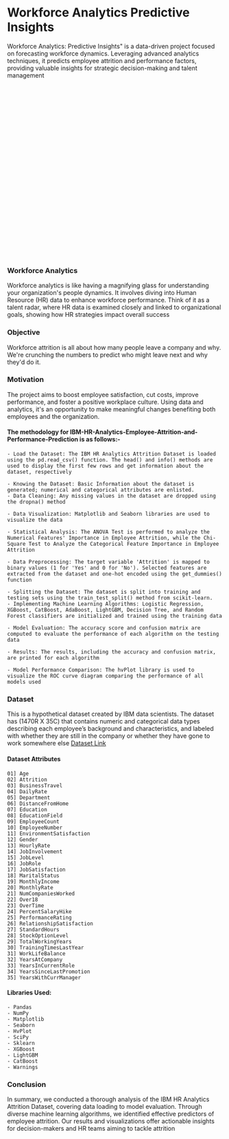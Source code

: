 # Workforce Analytics Predictive Insights
Workforce Analytics: Predictive Insights" is a data-driven project focused on forecasting workforce dynamics. Leveraging advanced analytics techniques, it predicts employee attrition and performance factors, providing valuable insights for strategic decision-making and talent management

<p align="center">
<img src="https://cdni.iconscout.com/illustration/premium/thumb/data-analysis-by-employee-4550598-3773917.png?f=webp" width="00" height="400">

### Workforce Analytics
Workforce analytics is like having a magnifying glass for understanding your organization's people dynamics. It involves diving into Human Resource (HR) data to enhance workforce performance. Think of it as a talent radar, where HR data is examined closely and linked to organizational goals, showing how HR strategies impact overall success

### Objective
Workforce attrition is all about how many people leave a company and why. We're crunching the numbers to predict who might leave next and why they'd do it.

### Motivation
The project aims to boost employee satisfaction, cut costs, improve performance, and foster a positive workplace culture. Using data and analytics, it's an opportunity to make meaningful changes benefiting both employees and the organization.

#### The methodology for IBM-HR-Analytics-Employee-Attrition-and-Performance-Prediction is as follows:-
```
- Load the Dataset: The IBM HR Analytics Attrition Dataset is loaded using the pd.read_csv() function. The head() and info() methods are used to display the first few rows and get information about the dataset, respectively

- Knowing the Dataset: Basic Information about the dataset is generated; numerical and categorical attributes are enlisted.
- Data Cleaning: Any missing values in the dataset are dropped using the dropna() method

- Data Visualization: Matplotlib and Seaborn libraries are used to visualize the data

- Statistical Analysis: The ANOVA Test is performed to analyze the Numerical Features' Importance in Employee Attrition, while the Chi-Square Test to Analyze the Categorical Feature Importance in Employee Attrition

- Data Preprocessing: The target variable 'Attrition' is mapped to binary values (1 for 'Yes' and 0 for 'No'). Selected features are extracted from the dataset and one-hot encoded using the get_dummies() function

- Splitting the Dataset: The dataset is split into training and testing sets using the train_test_split() method from scikit-learn.
- Implementing Machine Learning Algorithms: Logistic Regression, XGBoost, CatBoost, AdaBoost, LightGBM, Decision Tree, and Random Forest classifiers are initialized and trained using the training data

- Model Evaluation: The accuracy score and confusion matrix are computed to evaluate the performance of each algorithm on the testing data

- Results: The results, including the accuracy and confusion matrix, are printed for each algorithm

- Model Performance Comparison: The hvPlot library is used to visualize the ROC curve diagram comparing the performance of all models used
```

### Dataset
This is a hypothetical dataset created by IBM data scientists. The dataset has (1470R X 35C) that contains numeric and categorical data types describing each employee’s background and characteristics, and labeled with whether they are still in the company or whether they have gone to work somewhere else
[Dataset Link](https://www.kaggle.com/pavansubhasht/ibm-hr-analytics-attrition-dataset)

#### Dataset Attributes
```
01] Age
02] Attrition
03] BusinessTravel
04] DailyRate
05] Department
06] DistanceFromHome
07] Education
08] EducationField
09] EmployeeCount
10] EmployeeNumber
11] EnvironmentSatisfaction
12] Gender
13] HourlyRate
14] JobInvolvement
15] JobLevel
16] JobRole
17] JobSatisfaction
18] MaritalStatus
19] MonthlyIncome
20] MonthlyRate
21] NumCompaniesWorked
22] Over18
23] OverTime
24] PercentSalaryHike
25] PerformanceRating
26] RelationshipSatisfaction
27] StandardHours
28] StockOptionLevel
29] TotalWorkingYears
30] TrainingTimesLastYear
31] WorkLifeBalance
32] YearsAtCompany
33] YearsInCurrentRole
34] YearsSinceLastPromotion
35] YearsWithCurrManager
```
#### Libraries Used:
```
- Pandas
- NumPy
- Matplotlib
- Seaborn
- HvPlot
- SciPy
- Sklearn
- XGBoost
- LightGBM
- CatBoost
- Warnings
```

### Conclusion
In summary, we conducted a thorough analysis of the IBM HR Analytics Attrition Dataset, covering data loading to model evaluation. Through diverse machine learning algorithms, we identified effective predictors of employee attrition. Our results and visualizations offer actionable insights for decision-makers and HR teams aiming to tackle attrition
